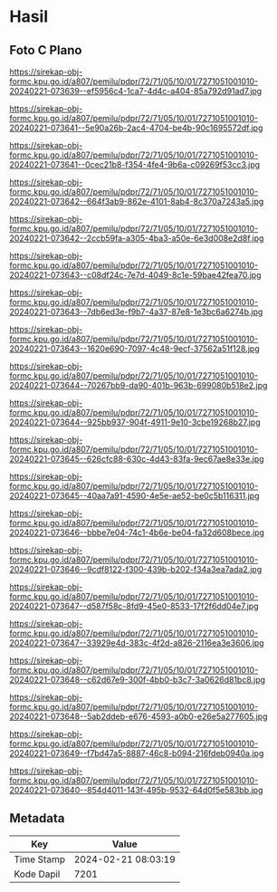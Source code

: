# Hasil

## Foto C Plano

https://sirekap-obj-formc.kpu.go.id/a807/pemilu/pdpr/72/71/05/10/01/7271051001010-20240221-073639--ef5956c4-1ca7-4d4c-a404-85a792d91ad7.jpg

https://sirekap-obj-formc.kpu.go.id/a807/pemilu/pdpr/72/71/05/10/01/7271051001010-20240221-073641--5e90a26b-2ac4-4704-be4b-90c1695572df.jpg

https://sirekap-obj-formc.kpu.go.id/a807/pemilu/pdpr/72/71/05/10/01/7271051001010-20240221-073641--0cec21b8-f354-4fe4-9b6a-c09269f53cc3.jpg

https://sirekap-obj-formc.kpu.go.id/a807/pemilu/pdpr/72/71/05/10/01/7271051001010-20240221-073642--664f3ab9-862e-4101-8ab4-8c370a7243a5.jpg

https://sirekap-obj-formc.kpu.go.id/a807/pemilu/pdpr/72/71/05/10/01/7271051001010-20240221-073642--2ccb59fa-a305-4ba3-a50e-6e3d008e2d8f.jpg

https://sirekap-obj-formc.kpu.go.id/a807/pemilu/pdpr/72/71/05/10/01/7271051001010-20240221-073643--c08df24c-7e7d-4049-8c1e-59bae42fea70.jpg

https://sirekap-obj-formc.kpu.go.id/a807/pemilu/pdpr/72/71/05/10/01/7271051001010-20240221-073643--7db6ed3e-f9b7-4a37-87e8-1e3bc6a6274b.jpg

https://sirekap-obj-formc.kpu.go.id/a807/pemilu/pdpr/72/71/05/10/01/7271051001010-20240221-073643--1620e690-7097-4c48-9ecf-37562a51f128.jpg

https://sirekap-obj-formc.kpu.go.id/a807/pemilu/pdpr/72/71/05/10/01/7271051001010-20240221-073644--70267bb9-da90-401b-963b-699080b518e2.jpg

https://sirekap-obj-formc.kpu.go.id/a807/pemilu/pdpr/72/71/05/10/01/7271051001010-20240221-073644--925bb937-904f-4911-9e10-3cbe19268b27.jpg

https://sirekap-obj-formc.kpu.go.id/a807/pemilu/pdpr/72/71/05/10/01/7271051001010-20240221-073645--626cfc88-630c-4d43-83fa-9ec67ae8e33e.jpg

https://sirekap-obj-formc.kpu.go.id/a807/pemilu/pdpr/72/71/05/10/01/7271051001010-20240221-073645--40aa7a91-4590-4e5e-ae52-be0c5b116311.jpg

https://sirekap-obj-formc.kpu.go.id/a807/pemilu/pdpr/72/71/05/10/01/7271051001010-20240221-073646--bbbe7e04-74c1-4b6e-be04-fa32d608bece.jpg

https://sirekap-obj-formc.kpu.go.id/a807/pemilu/pdpr/72/71/05/10/01/7271051001010-20240221-073646--9cdf8122-f300-439b-b202-f34a3ea7ada2.jpg

https://sirekap-obj-formc.kpu.go.id/a807/pemilu/pdpr/72/71/05/10/01/7271051001010-20240221-073647--d587f58c-8fd9-45e0-8533-17f2f6dd04e7.jpg

https://sirekap-obj-formc.kpu.go.id/a807/pemilu/pdpr/72/71/05/10/01/7271051001010-20240221-073647--33929e4d-383c-4f2d-a826-2116ea3e3606.jpg

https://sirekap-obj-formc.kpu.go.id/a807/pemilu/pdpr/72/71/05/10/01/7271051001010-20240221-073648--c62d67e9-300f-4bb0-b3c7-3a0626d81bc8.jpg

https://sirekap-obj-formc.kpu.go.id/a807/pemilu/pdpr/72/71/05/10/01/7271051001010-20240221-073648--5ab2ddeb-e676-4593-a0b0-e26e5a277605.jpg

https://sirekap-obj-formc.kpu.go.id/a807/pemilu/pdpr/72/71/05/10/01/7271051001010-20240221-073649--f7bd47a5-8887-46c8-b094-216fdeb0940a.jpg

https://sirekap-obj-formc.kpu.go.id/a807/pemilu/pdpr/72/71/05/10/01/7271051001010-20240221-073640--854d4011-143f-495b-9532-64d0f5e583bb.jpg


## Metadata

| Key        | Value               |
| ---------- | ------------------- |
| Time Stamp | 2024-02-21 08:03:19 |
| Kode Dapil | 7201                |



